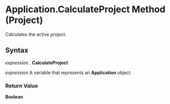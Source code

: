 
# Application.CalculateProject Method (Project)

Calculates the active project.


## Syntax

 _expression_ . **CalculateProject**

 _expression_ A variable that represents an **Application** object.


### Return Value

 **Boolean**

